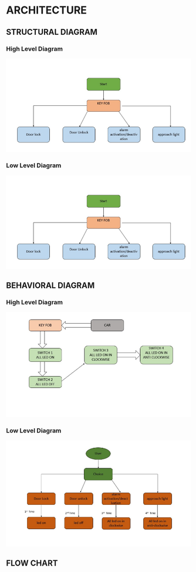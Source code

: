 # ARCHITECTURE

## STRUCTURAL DIAGRAM

### High Level Diagram
![](https://github.com/KeerthuMG/M3_Group40/blob/main/1_Remote%20Keyless%20Entry/2_Architecture/Behavioral%20Diagram/1.jpeg)


### Low Level Diagram
![](https://github.com/KeerthuMG/M3_Group40/blob/main/1_Remote%20Keyless%20Entry/2_Architecture/Behavioral%20Diagram/1.jpeg)


## BEHAVIORAL DIAGRAM 

### High Level Diagram
![](https://github.com/KeerthuMG/M3_Group40/blob/main/1_Remote%20Keyless%20Entry/2_Architecture/Structural%20Diagram/3.jpeg)

### Low Level Diagram
![](https://github.com/KeerthuMG/M3_Group40/blob/main/1_Remote%20Keyless%20Entry/2_Architecture/Structural%20Diagram/4.jpeg)


## FLOW CHART

